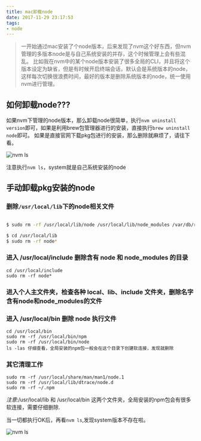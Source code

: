 ```yaml
---
title: mac卸载node
date: 2017-11-29 23:17:53
tags:
- node
---
```

> 一开始通过mac安装了个node版本，后来发现了nvm这个好东西，但nvm管理的多版本node是与自己系统安装的并存，这个时候管理上会有些混乱。
比如我在nvm中的某个node版本安装了很多全局的CLI，并且将这个版本设定为缺省，但是有时候开启终端会话，默认会是系统版本的node，这样每次切换很浪费时间，最好的版本是删除系统版本的node，统一使用nvm进行管理。


## 如何卸载node???

如果nvm下管理的node版本，那么卸载node很简单，执行`nvm uninstall version`即可，如果是利用brew包管理器进行的安装，直接执行`brew uninstall node`即可。
如果是直接官网下载pkg包进行的安装，那么删除就麻烦了，请往下看。

![nvm ls](http://or0g12e5e.bkt.clouddn.com/blog/2017-11-29-152926.jpg)

注意执行`nvm ls`，system就是自己系统安装的node

## 手动卸载pkg安装的node

### 删除`/usr/local/lib`下的node相关文件
```bash

$ sudo rm -rf /usr/local/lib/node /usr/local/lib/node_modules /var/db/receipts/org.nodejs.*

$ cd /usr/local/lib
$ sudo rm -rf node*

```
### 进入 /usr/local/include 删除含有 node 和 node_modules 的目录
   
```
cd /usr/local/include
sudo rm -rf node*

```

### 进入个人主文件夹，检查各种 local、lib、include 文件夹，删除名字含有node和node_modules的文件
###  进入 /usr/local/bin 删除 node 执行文件

```
cd /usr/local/bin
sudo rm -rf /usr/local/bin/npm
sudo rm -rf /usr/local/bin/node
ls -las 仔细查看，全局安装的npm包一般会在这个目录下创建软连接，发现就删除
```
### 其它清理工作
```
sudo rm -rf /usr/local/share/man/man1/node.1
sudo rm -rf /usr/local/lib/dtrace/node.d
sudo rm -rf ~/.npm
```
_注意_:/usr/local/lib 和 /usr/local/bin 这两个文件夹，全局安装的npm包会有很多软连接，需要仔细删除.

当一切都执行OK后，再看`nvm ls`,发现system版本不存在啦。

![nvm ls](http://or0g12e5e.bkt.clouddn.com/blog/2017-11-29-153057.png)